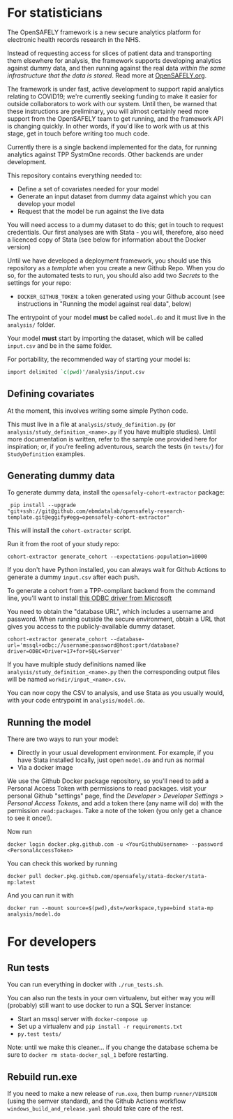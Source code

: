 # For statisticians

The OpenSAFELY framework is a new secure analytics platform for
electronic health records research in the NHS.

Instead of requesting access for slices of patient data and
transporting them elsewhere for analysis, the framework supports
developing analytics against dummy data, and then running against the
real data *within the same infrastructure that the data is stored*.
Read more at [OpenSAFELY.org](https://opensafely.org).

The framework is under fast, active development to support rapid
analytics relating to COVID19; we're currently seeking funding to make
it easier for outside collaborators to work with our system.  Until
then, be warned that these instructions are preliminary, you will
almost certainly need more support from the OpenSAFELY team to get
running, and the framework API is changing quickly.  In other words,
if you'd like to work with us at this stage, get in touch before
writing too much code.

Currently there is a single backend implemented for the data, for
running analytics against TPP SystmOne records.  Other backends are
under development.

This repository contains everything needed to:

* Define a set of covariates needed for your model
* Generate an input dataset from dummy data against which you can develop your model
* Request that the model be run against the live data

You will need access to a dummy dataset to do this; get in touch to
request credentials.  Our first analyses are with Stata - you will,
therefore, also need a licenced copy of Stata (see below for
information about the Docker version)

Until we have developed a deployment framework, you should use this
repository as a *template* when you create a new Github Repo.  When
you do so, for the automated tests to run, you should also add two
*Secrets* to the settings for your repo:

 * `DOCKER_GITHUB_TOKEN`: a token generated using your Github account (see instructions in "Running the model against real data", below)

The entrypoint of your model **must** be called `model.do` and it must
live in the `analysis/` folder.

Your model **must** start by importing the dataset, which will be called
`input.csv` and be in the same folder.

For portability, the recommended way of starting your model is:

```stata
import delimited `c(pwd)'/analysis/input.csv
```

## Defining covariates

At the moment, this involves writing some simple Python code.

This must live in a file at `analysis/study_definition.py` (or
`analysis/study_definition_<name>.py` if you have multiple studies).
Until more documentation is written, refer to the sample one provided
here for inspiration; or, if you're feeling adventurous, search the
tests (in `tests/`) for `StudyDefinition` examples.

## Generating dummy data

To generate dummy data, install the `opensafely-cohort-extractor` package:

     pip install --upgrade "git+ssh://git@github.com/ebmdatalab/opensafely-research-template.git@eggify#egg=opensafely-cohort-extractor"

This will install the `cohort-extractor` script.

Run it from the root of your study repo:

    cohort-extractor generate_cohort --expectations-population=10000

If you don't have Python installed, you can always wait for Github
Actions to generate a dummy `input.csv` after each push.

To generate a cohort from a TPP-compliant backend from the command
line, you'll want to install [this ODBC driver from
Microsoft](https://www.microsoft.com/en-us/download/details.aspx?id=56567)

You need to obtain the "database URL", which includes a username and
password.  When running outside the secure environment, obtain a URL
that gives you access to the publicly-available dummy dataset.

    cohort-extractor generate_cohort --database-url='mssql+odbc://username:password@host:port/database?driver=ODBC+Driver+17+for+SQL+Server'

If you have multiple study definitions named like
`analysis/study_definition_<name>.py` then the corresponding output
files will be named `workdir/input_<name>.csv`.

You can now copy the CSV to analysis, and use Stata as you usually
would, with your code entrypoint in `analysis/model.do`.

## Running the model

There are two ways to run your model:

* Directly in your usual development environment. For example, if you
  have Stata installed locally, just open `model.do` and run as normal
* Via a docker image

We use the Github Docker package repository, so you'll need to add a
Personal Access Token with permissions to read packages. visit your
personal Github "settings" page, find the *Developer > Developer
Settings > Personal Access Tokens*, and add a token there (any name
will do) with the permission `read:packages`. Take a note of the token
(you only get a chance to see it once!).

Now run

    docker login docker.pkg.github.com -u <YourGithubUsername> --password <PersonalAccessToken>

You can check this worked by running

    docker pull docker.pkg.github.com/opensafely/stata-docker/stata-mp:latest

And you can run it with

    docker run --mount source=$(pwd),dst=/workspace,type=bind stata-mp analysis/model.do

# For developers

## Run tests

You can run everything in docker with `./run_tests.sh`.

You can also run the tests in your own virtualenv, but either way you
will (probably) still want to use docker to run a SQL Server instance:


* Start an mssql server with `docker-compose up`
* Set up a virtualenv and `pip install -r requirements.txt`
* `py.test tests/`

Note: until we make this cleaner... if you change the database schema
be sure to `docker rm stata-docker_sql_1` before restarting.

## Rebuild run.exe

If you need to make a new release of `run.exe`, then bump
`runner/VERSION` (using the semver standard), and the Github Actions
workflow `windows_build_and_release.yaml` should take care of the
rest.

